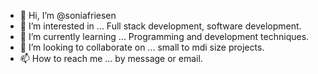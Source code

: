 - 👋 Hi, I’m @soniafriesen
- 👀 I’m interested in ... Full stack development, software development.
- 🌱 I’m currently learning ... Programming and development techniques.
- 💞️ I’m looking to collaborate on ... small to mdi size projects.
- 📫 How to reach me ... by message or email.

<!---
soniafriesen/soniafriesen is a ✨ special ✨ repository because its `README.md` (this file) appears on your GitHub profile.
You can click the Preview link to take a look at your changes.
--->

